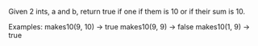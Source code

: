 Given 2 ints, a and b, return true if one if them is 10 or if their sum is 10.

 Examples:
  makes10(9, 10) → true
  makes10(9, 9) → false
  makes10(1, 9) → true
